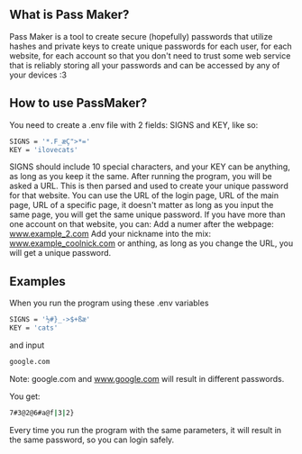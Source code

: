 ## What is Pass Maker?
Pass Maker is a tool to create secure (hopefully) passwords that utilize hashes and private keys to create unique passwords for each user, for each website, for each account so that you don't need to trust some web service that is reliably storing all your passwords and can be accessed by any of your devices :3
## How to use PassMaker?
You need to create a .env file with 2 fields: SIGNS and KEY, like so:
```bash
SIGNS = '*.F_æÇ">*='
KEY = 'ilovecats'
```
SIGNS should include 10 special characters, and your KEY can be anything, as long as you keep it the same.
After running the program, you will be asked a URL. This is then parsed and used to create your unique password for that website.
You can use the URL of the login page, URL of the main page, URL of a specific page, it doesn't matter as long as you input the same page, you will get the same unique password.
If you have more than one account on that website, you can:
Add a numer after the webpage: www.example_2.com
Add your nickname into the mix: www.example_coolnick.com
or anthing, as long as you change the URL, you will get a unique password.
## Examples
When you run the program using these .env variables
```bash
SIGNS = '½#}_->$+ßæ'
KEY = 'cats'
```
and input 
```bash
google.com
```
Note: google.com and www.google.com will result in different passwords.

You get:
```bash
7#3@2@6#a@f|3|2}
```
Every time you run the program with the same parameters, it will result in the same password, so you can login safely.
